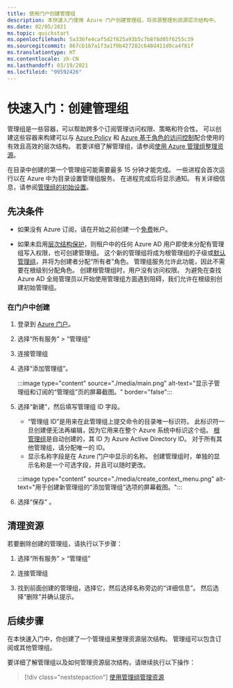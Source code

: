 ```yaml
---
title: 使用门户创建管理组
description: 本快速入门使用 Azure 门户创建管理组，将资源整理到资源层次结构中。
ms.date: 02/05/2021
ms.topic: quickstart
ms.openlocfilehash: 5a336fe4caf5d2f825a93b5c7b8f8d05f6255c39
ms.sourcegitcommit: 867cb1b7a1f3a1f0b427282c648d411d0ca4f81f
ms.translationtype: HT
ms.contentlocale: zh-CN
ms.lasthandoff: 03/19/2021
ms.locfileid: "99592426"
---
```

# <a name="quickstart-create-a-management-group"></a>快速入门：创建管理组

管理组是一些容器，可以帮助跨多个订阅管理访问权限、策略和符合性。 可以创建这些容器来构建可以与 [Azure Policy](../policy/overview.md) 和 [Azure 基于角色的访问控制](../../role-based-access-control/overview.md)配合使用的有效且高效的层次结构。 若要详细了解管理组，请参阅[使用 Azure 管理组整理资源](overview.md)。

在目录中创建的第一个管理组可能需要最多 15 分钟才能完成。 一些进程会首次运行以在 Azure 中为目录设置管理组服务。 在进程完成后将显示通知。 有关详细信息，请参阅[管理组的初始设置](./overview.md#initial-setup-of-management-groups)。

## <a name="prerequisites"></a>先决条件

- 如果没有 Azure 订阅，请在开始之前创建一个[免费](https://azure.microsoft.com/free/)帐户。

- 如果未启用[层次结构保护](./how-to/protect-resource-hierarchy.md#setting---require-authorization)，则租户中的任何 Azure AD 用户即使未分配有管理组写入权限，也可创建管理组。 这个新的管理组将成为根管理组的子级或[默认管理组](./how-to/protect-resource-hierarchy.md#setting---default-management-group)，并将为创建者分配“所有者”角色。 管理组服务允许此功能，因此不需要在根级别分配角色。 创建根管理组时，用户没有访问权限。 为避免在查找 Azure AD 全局管理员以开始使用管理组方面遇到阻碍，我们允许在根级别创建初始管理组。

### <a name="create-in-portal"></a>在门户中创建

1. 登录到 [Azure 门户](https://portal.azure.com)。

1. 选择“所有服务” > “管理组”

1. 连接管理组

1. 选择“添加管理组”。

   :::image type="content" source="./media/main.png" alt-text="显示子管理组和订阅的“管理组”页的屏幕截图。" border="false":::

1. 选择“新建”，然后填写管理组 ID 字段。

   - “管理组 ID”是用来在此管理组上提交命令的目录唯一标识符。 此标识符一旦创建便无法再编辑，因为它用来在整个 Azure 系统中标识这个组。 [根管理组](./overview.md#root-management-group-for-each-directory)是自动创建的，其 ID 为 Azure Active Directory ID。 对于所有其他管理组，请分配唯一的 ID。
   - 显示名称字段是在 Azure 门户中显示的名称。 创建管理组时，单独的显示名称是一个可选字段，并且可以随时更改。

   :::image type="content" source="./media/create_context_menu.png" alt-text="用于创建新管理组的“添加管理组”选项的屏幕截图。":::

1. 选择“保存” 。

## <a name="clean-up-resources"></a>清理资源

若要删除创建的管理组，请执行以下步骤：

1. 选择“所有服务” > “管理组”

1. 连接管理组

1. 找到前面创建的管理组，选择它，然后选择名称旁边的“详细信息”。
   然后选择“删除”并确认提示。

## <a name="next-steps"></a>后续步骤

在本快速入门中，你创建了一个管理组来整理资源层次结构。 管理组可以包含订阅或其他管理组。

要详细了解管理组以及如何管理资源层次结构，请继续执行以下操作：

> [!div class="nextstepaction"]
> [使用管理组管理资源](./manage.md)